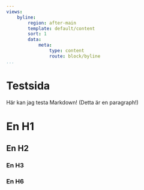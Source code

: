 ```yaml
---
views:
    byline:
        region: after-main
        template: default/content
        sort: 1
        data:
            meta:
                type: content
                route: block/byline
...
```


Testsida
==============================================

Här kan jag testa Markdown! (Detta är en paragraph!)

En H1
=====

En H2
-----

### En H3
### En H6
